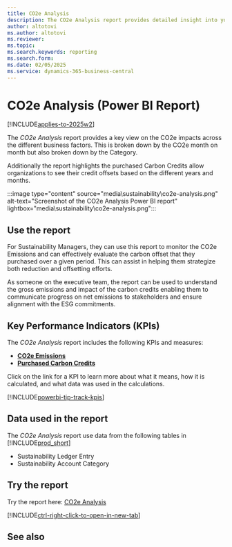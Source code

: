 ```yaml
---
title: CO2e Analysis
description: The CO2e Analysis report provides detailed insight into you CO2e Emissions and how you are purchasing Carbon Credit.
author: altotovi
ms.author: altotovi
ms.reviewer: 
ms.topic: 
ms.search.keywords: reporting
ms.search.form: 
ms.date: 02/05/2025
ms.service: dynamics-365-business-central
---
```


# CO2e Analysis (Power BI Report)

[!INCLUDE[applies-to-2025w2](includes/applies-to-2025w2.md)]

The *CO2e Analysis* report provides a key view on the CO2e impacts across the different business factors. This is broken down by the CO2e month on month but also broken down by the Category. 

Additionally the report highlights the purchased Carbon Credits allow organizations to see their credit offsets based on the different years and months.

:::image type="content" source="media\sustainability\co2e-analysis.png" alt-text="Screenshot of the CO2e Analysis Power BI report" lightbox="media\sustainability\co2e-analysis.png":::


## Use the report

For Sustainability Managers, they can use this report to monitor the CO2e Emissions and can effectively evaluate the carbon offset that they purchased over a given period. This can assist in helping them strategize both reduction and offsetting efforts.

As someone on the executive team, the report can be used to understand the gross emissions and impact of the carbon credits enabling them to communicate progress on net emissions to stakeholders and ensure alignment with the ESG commitments.

## Key Performance Indicators (KPIs)

The *CO2e Analysis* report includes the following KPIs and measures: 

- [**CO2e Emissions**](sustainability-powerbi-kpis.md#co2e-emissions)
- [**Purchased Carbon Credits**](sustainability-powerbi-kpis.md#purchased-carbon-credits)


Click on the link for a KPI to learn more about what it means, how it is calculated, and what data was used in the calculations. 

[!INCLUDE[powerbi-tip-track-kpis](includes/powerbi-tip-track-kpis.md)]


## Data used in the report

The *CO2e Analysis* report use data from the following tables in [!INCLUDE[prod_short](includes/prod_short.md)]

- Sustainability Ledger Entry
- Sustainability Account Category

## Try the report

Try the report here: [CO2e Analysis](https://businesscentral.dynamics.com?page=37089)

[!INCLUDE[ctrl-right-click-to-open-in-new-tab](includes/ctrl-right-click-to-open-in-new-tab.md)]

## See also